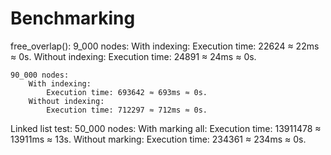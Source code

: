# Benchmarking

free_overlap():
    9_000 nodes:
        With indexing:
            Execution time: 22624 ≈ 22ms ≈ 0s.
        Without indexing:
            Execution time: 24891 ≈ 24ms ≈ 0s.

    90_000 nodes:
        With indexing: 
            Execution time: 693642 ≈ 693ms ≈ 0s.
        Without indexing:
            Execution time: 712297 ≈ 712ms ≈ 0s. 

Linked list test:
    50_000 nodes:
        With marking all:
            Execution time: 13911478 ≈ 13911ms ≈ 13s.
        Without marking:
            Execution time: 234361 ≈ 234ms ≈ 0s.